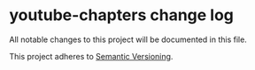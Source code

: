 # youtube-chapters change log

All notable changes to this project will be documented in this file.

This project adheres to [Semantic Versioning](http://semver.org/).
